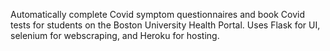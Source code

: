 Automatically complete Covid symptom questionnaires and book Covid tests for students on the Boston University Health Portal.
Uses Flask for UI, selenium for webscraping, and Heroku for hosting.

